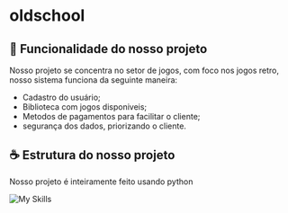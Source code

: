 # oldschool


## 🚀 Funcionalidade do nosso projeto

Nosso projeto se concentra no setor de jogos, com foco nos jogos retro, nosso sistema funciona da seguinte maneira:

- Cadastro do usuário;
- Biblioteca com jogos disponiveis;
- Metodos de pagamentos para facilitar o cliente;
- segurança dos dados, priorizando o cliente.

## ☕ Estrutura do nosso projeto

Nosso projeto é inteiramente feito usando python

![My Skills](https://skillicons.dev/icons?i=python)



